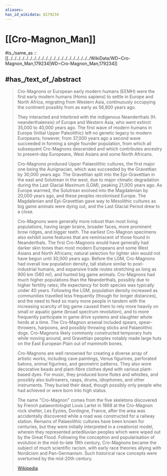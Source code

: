 ```yaml
---
aliases:
has_id_wikidata: Q179234
---
```


# [[Cro-Magnon_Man]] 

#is_/same_as :: [[../../../../../../../../../../../../../../../../../../../../../WikiData/WD~Cro-Magnon_Man,179234|WD~Cro-Magnon_Man,179234]]

## #has_/text_of_/abstract 

> Cro-Magnons or European early modern humans (EEMH) 
> were the first early modern humans (Homo sapiens) to settle in Europe and  North Africa, 
> migrating from Western Asia, continuously occupying the continent 
> possibly from as early as 56,800 years ago. 
> 
> They interacted and interbred with the indigenous Neanderthals (H. neanderthalensis) 
> of Europe and Western Asia, who went extinct 35,000 to 40,000 years ago. 
> The first wave of modern humans in Europe (Initial Upper Paleolithic) 
> left no genetic legacy to modern Europeans; 
> however, from 37,000 years ago a second wave succeeded in 
> forming a single founder population, 
> from which all subsequent Cro-Magnons descended 
> and which contributes ancestry to present-day Europeans, West Asians 
> and some North Africans. 
> 
> Cro-Magnons produced Upper Palaeolithic cultures, 
> the first major one being the Aurignacian, which was succeeded by the Gravettian by 30,000 years ago. The Gravettian split into the Epi-Gravettian in the east and Solutrean in the west, due to major climatic degradation during the Last Glacial Maximum (LGM), peaking 21,000 years ago. As Europe warmed, the Solutrean evolved into the Magdalenian by 20,000 years ago, and these peoples recolonised Europe. The Magdalenian and Epi-Gravettian gave way to Mesolithic cultures as big game animals were dying out, and the Last Glacial Period drew to a close.
>
> Cro-Magnons were generally more robust than most living populations, having larger brains, broader faces, more prominent brow ridges, and bigger teeth. The earliest Cro-Magnon specimens also exhibit some features that are reminiscent of those found in Neanderthals. The first Cro-Magnons would have generally had darker skin tones than most modern Europeans and some West Asians and North Africans; natural selection for lighter skin would not have begun until 30,000 years ago. Before the LGM, Cro-Magnons had overall low population density, tall stature similar to post-industrial humans, and expansive trade routes stretching as long as 900 km (560 mi), and hunted big game animals. Cro-Magnons had much higher populations than the Neanderthals, possibly due to higher fertility rates; life expectancy for both species was typically under 40 years. Following the LGM, population density increased as communities travelled less frequently (though for longer distances), and the need to feed so many more people in tandem with the increasing scarcity of big game caused them to rely more heavily on small or aquatic game (broad spectrum revolution), and to more frequently participate in game drive systems and slaughter whole herds at a time. The Cro-Magnon arsenal included spears, spear-throwers, harpoons, and possibly throwing sticks and Palaeolithic dogs. Cro-Magnons likely commonly constructed temporary huts while moving around, and Gravettian peoples notably made large huts on the East European Plain out of mammoth bones.
>
> Cro-Magnons are well renowned for creating a diverse array of artistic works, including cave paintings, Venus figurines, perforated batons, animal figurines, and geometric patterns. They also wore decorative beads and plant-fibre clothes dyed with various plant-based dyes. For music, they produced bone flutes and whistles, and possibly also bullroarers, rasps, drums, idiophones, and other instruments. They buried their dead, though possibly only people who had achieved or were born into high status.
>
> The name "Cro-Magnon" comes from the five skeletons discovered by French palaeontologist Louis Lartet in 1868 at the Cro-Magnon rock shelter, Les Eyzies, Dordogne, France, after the area was accidentally discovered while a road was constructed for a railway station. Remains of Palaeolithic cultures have been known for centuries, but they were initially interpreted in a creationist model, wherein they represented antediluvian peoples which were wiped out by the Great Flood. Following the conception and popularisation of evolution in the mid-to-late 19th century, Cro-Magnons became the subject of much scientific racism, with early race theories allying with Nordicism and Pan-Germanism. Such historical race concepts were overturned by the mid-20th century.
>
> [Wikipedia](https://en.wikipedia.org/wiki/Cro-Magnon) 

